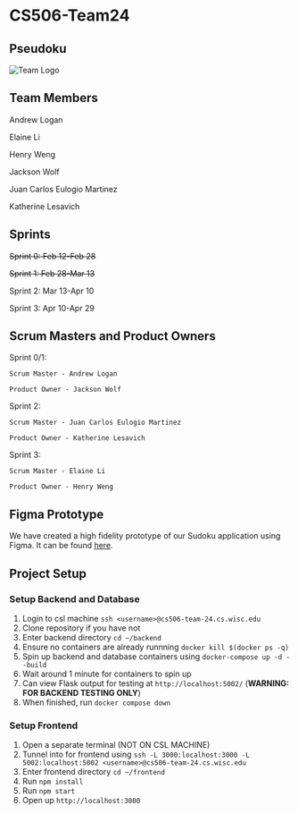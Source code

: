 # CS506-Team24

## Pseudoku
![Team Logo](https://git.doit.wisc.edu/cdis/cs/courses/cs506/sp2024/team/mondaywednesdaylecture/T_24/cs506-team24/-/raw/main/docs/CS506_Team_Logo.png)


## Team Members
Andrew Logan

Elaine Li

Henry Weng

Jackson Wolf

Juan Carlos Eulogio Martinez

Katherine Lesavich


## Sprints
~~Sprint 0: Feb 12-Feb 28~~

~~Sprint 1: Feb 28-Mar 13~~

Sprint 2: Mar 13-Apr 10

Sprint 3: Apr 10-Apr 29


## Scrum Masters and Product Owners
Sprint 0/1:

    Scrum Master - Andrew Logan
    
    Product Owner - Jackson Wolf


Sprint 2:

    Scrum Master - Juan Carlos Eulogio Martinez

    Product Owner - Katherine Lesavich


Sprint 3:

    Scrum Master - Elaine Li

    Product Owner - Henry Weng


## Figma Prototype
We have created a high fidelity prototype of our Sudoku application using Figma. It can be found [here](https://www.figma.com/proto/gDVxq0N7kbBzlIZ1ySW40q/issue_21?type=design&node-id=1-3&t=HqNWP6pkfUuQvsIN-0&scaling=scale-down&page-id=0%3A1&starting-point-node-id=1%3A3&show-proto-sidebar=1).


## Project Setup

### Setup Backend and Database
1. Login to csl machine `ssh <username>@cs506-team-24.cs.wisc.edu`
2. Clone repository if you have not
3. Enter backend directory `cd ~/backend`
4. Ensure no containers are already runnning `docker kill $(docker ps -q)`
5. Spin up backend and database containers using `docker-compose up -d --build`
6. Wait around 1 minute for containers to spin up
7. Can view Flask output for testing at `http://localhost:5002/` (**WARNING: FOR BACKEND TESTING ONLY**)
8. When finished, run `docker compose down`
### Setup Frontend
1. Open a separate terminal (NOT ON CSL MACHINE)
2. Tunnel into for frontend using `ssh -L 3000:localhost:3000 -L 5002:localhost:5002 <username>@cs506-team-24.cs.wisc.edu`
3. Enter frontend directory `cd ~/frontend`
4. Run `npm install`
5. Run `npm start`
6. Open up `http://localhost:3000`